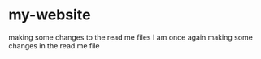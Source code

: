 # my-website
making some changes to the read me files
I am once again making some changes in the read me file
